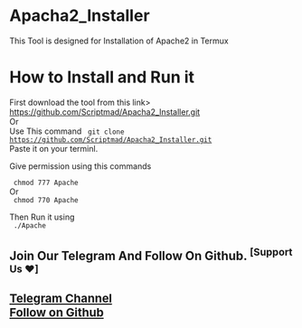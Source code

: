 # Apacha2_Installer


This Tool is designed for Installation of Apache2 in Termux


# How to Install and Run it

First download the tool from this link> https://github.com/Scriptmad/Apacha2_Installer.git <br>
Or <br>
Use This command <code> git clone https://github.com/Scriptmad/Apacha2_Installer.git </code>
Paste it on your terminl.

Give permission using this commands
<p><code> chmod 777 Apache</code> <br>
Or <br>
<code> chmod 770 Apache</code> </p>
Then Run it using<br>
<code> ./Apache </code>

<pp>
<b><h2>Join Our Telegram And Follow On Github. <Sup>[Support Us ❤️]
  </p>
  
<h3>
<a href="https://t.me/Scriptmad">Telegram Channel </a> <br>
<a href="https://github.com/Scriptmad">Follow on Github </a>
